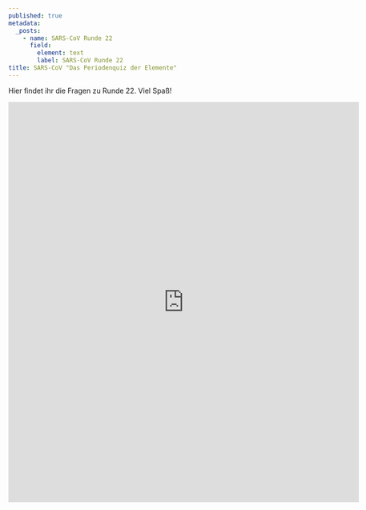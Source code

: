 ```yaml
---
published: true
metadata:
  _posts:
    - name: SARS-CoV Runde 22
      field:
        element: text
        label: SARS-CoV Runde 22
title: SARS-CoV "Das Periodenquiz der Elemente"
---
```

Hier findet ihr die Fragen zu Runde 22. Viel Spaß!

<iframe src="https://forms.gle/X8DHVjv5MEDM6Eme7" width="700" height="800" frameborder="0" marginheight="0" marginwidth="10"></iframe>
